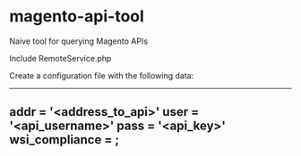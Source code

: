 magento-api-tool
================

Naive tool for querying Magento APIs

Include RemoteService.php

Create a configuration file with the following data:

---
addr = '<address_to_api>'
user = '<api_username>'
pass = '<api_key>'
wsi_compliance = <boolean>;
---
